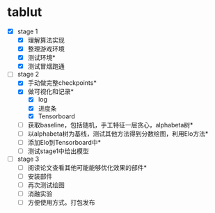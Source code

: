 # tablut
- [x] stage 1
  - [x] 理解算法实现
  - [x] 整理游戏环境
  - [x] 测试环境*
  - [x] 测试冒烟跑通
- [ ] stage 2
  - [x] 手动做完整checkpoints*
  - [x] 做可视化和记录*
    - [x] log
    - [x] 进度条
    - [x] Tensorboard
  - [ ] 获取baseline，包括随机，手工特征一层贪心，alphabeta树*
  - [ ] 以alphabeta树为基线，测试其他方法得到分数绘图，利用Elo方法*
  - [ ] 添加Elo到Tensorboard中*
  - [ ] 测试stage1中给出模型
- [ ] stage 3
  - [ ] 阅读论文查看其他可能能够优化效果的部件*
  - [ ] 安装部件
  - [ ] 再次测试绘图
  - [ ] 消融实验
  - [ ] 方便使用方式。打包发布